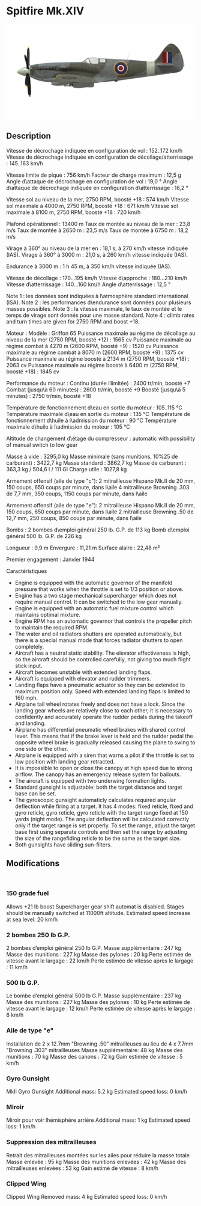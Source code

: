 # Spitfire Mk.XIV

![spitfiremkxiv](../images/spitfiremkxiv.png)

## Description

Vitesse de décrochage indiquée en configuration de vol : 152..172 km/h
Vitesse de décrochage indiquée en configuration de décollage/atterrissage : 145..163 km/h

Vitesse limite de piqué : 756 km/h
Facteur de charge maximum : 12,5 g
Angle d\attaque de décrochage en configuration de vol : 19,0 °
Angle d\attaque de décrochage indiquée en configuration d\atterrissage : 16,2 °

Vitesse sol au niveau de la mer, 2750 RPM, boosté +18 : 574 km/h
Vitesse sol maximale à 4000 m, 2750 RPM, boosté +18 : 671 km/h
Vitesse sol maximale à 8100 m, 2750 RPM, boosté +18 : 720 km/h

Plafond opérationnel : 13400 m
Taux de montée au niveau de la mer : 23,8 m/s
Taux de montée à 2650 m : 23,5 m/s
Taux de montée à 6750 m : 18,2 m/s

Virage à 360° au niveau de la mer en : 18,1 s, à 270 km/h vitesse indiquée (IAS).
Virage à 360° à 3000 m : 21,0 s, à 260 km/h vitesse indiquée (IAS).

Endurance à 3000 m : 1 h 45 m, à 350 km/h vitesse indiquée (IAS).

Vitesse de décollage : 170...195 km/h
Vitesse d\approche : 180...210 km/h
Vitesse d\atterrissage : 140...160 km/h
Angle d\atterrissage : 12,5 °

Note 1 : les données sont indiquées à l\atmosphère standard international (ISA).
Note 2 : les performances d\endurance sont données pour plusieurs masses possibles.
Note 3 : la vitesse maximale, le taux de montée et le temps de virage sont donnés pour une masse standard.
Note 4 : climb rates and turn times are given for 2750 RPM and boost +18.

Moteur :
Modèle : Griffon 65
Puissance maximale au régime de décollage au niveau de la mer (2750 RPM, boosté +12) : 1565 cv
Puissance maximale au régime combat à 4270 m (2600 RPM, boosté +9) : 1520 cv
Puissance maximale au régime combat à 8070 m (2600 RPM, boosté +9) : 1375 cv
Puissance maximale au régime boosté à 2134 m (2750 RPM, boosté +18) : 2063 cv
Puissance maximale au régime boosté à 6400 m (2750 RPM, boosté +18) : 1845 cv

Performance du moteur :
Continu (durée illimitée) : 2400 tr/min, boosté +7
Combat (jusqu\à 60 minutes) : 2600 tr/min, boosté +9
Boosté (jusqu\à 5 minutes) : 2750 tr/min, boosté +18

Température de fonctionnement d\eau en sortie du moteur : 105..115 °C
Température maximale d\eau en sortie du moteur : 135 °C
Température de fonctionnement d\huile à l\admission du moteur : 90 °C
Température maximale d\huile à l\admission du moteur : 105 °C

Altitude de changement d\étage du compresseur : automatic with possibility of manual switch to low gear

Masse à vide : 3295,0 kg
Masse minimale (sans munitions, 10%25 de carburant) : 3422,7 kg
Masse standard : 3862,7 kg
Masse de carburant : 363,3 kg / 504,6 l / 111 Gl
Charge utile : 1027,8 kg

Armement offensif (aile de type "c"):
2 mitrailleuse Hispano Mk.II de 20 mm, 150 coups, 650 coups par minute, dans l\aile
4 mitrailleuse Browning .303 de 7,7 mm, 350 coups, 1150 coups par minute, dans l\aile

Armement offensif (aile de type "e"):
2 mitrailleuse Hispano Mk.II de 20 mm, 150 coups, 650 coups par minute, dans l\aile
2 mitrailleuse Browning .50 de 12,7 mm, 250 coups, 850 coups par minute, dans l\aile

Bombs :
2 bombes d\emploi général 250 lb. G.P. de 113 kg
Bomb d\emploi général 500 lb. G.P. de 226 kg

Longueur : 9,9 m
Envergure : 11,21 m
Surface alaire : 22,48 m²

Premier engagement : Janvier 1944

Caractéristiques
- Engine is equipped with the automatic governor of the manifold pressure that works when the throttle is set to 1/3 position or above.
- Engine has a two stage mechanical supercharger which does not require manual control. It can be switched to the low gear manually.
- Engine is equipped with an automatic fuel mixture control which maintains optimal mixture.
- Engine RPM has an automatic governor that controls the propeller pitch to maintain the required RPM.
- The water and oil radiators shutters are operated automatically, but there is a special manual mode that forces radiator shutters to open completely.
- Aircraft has a neutral static stability. The elevator effectiveness is high, so the aircraft should be controlled carefully, not giving too much flight stick input.
- Aircraft becomes unstable with extended landing flaps.
- Aircraft is equipped with elevator and rudder trimmers.
- Landing flaps have a pneumatic actuator so they can be extended to maximum position only. Speed with extended landing flaps is limited to 160 mph.
- Airplane tail wheel rotates freely and does not have a lock. Since the landing gear wheels are relatively close to each other, it is necessary to confidently and accurately operate the rudder pedals during the takeoff and landing.
- Airplane has differential pneumatic wheel brakes with shared control lever. This means that if the brake lever is held and the rudder pedal the opposite wheel brake is gradually released causing the plane to swing to one side or the other.
- Airplane is equipped with a siren that warns a pilot if the throttle is set to low position with landing gear retracted.
- It is impossible to open or close the canopy at high speed due to strong airflow. The canopy has an emergency release system for bailouts.
- The aircraft is equipped with two underwing formation lights.
- Standard gunsight is adjustable: both the target distance and target base can be set.
- The gyroscopic gunsight automaticly calculates required angular deflection while firing at a target. It has 4 modes: fixed reticle, fixed and gyro reticle, gyro reticle, gyro reticle with the target range fixed at 150 yards (night mode). The angular deflection will be calculated correctly only if the target range is set properly. To set the range, adjust the target base first using separate controls and then set the range by adjusting the size of the rangefiding reticle to be the same as the target size.
- Both gunsights have sliding sun-filters.

## Modifications
﻿

### 150 grade fuel

Allows +21 lb boost
Supercharger gear shift automat is disabled. Stages should be manually switched at 11000ft altitude.
Estimated speed increase at sea level: 20 km/h﻿

### 2 bombes 250 lb G.P.

2 bombes d’emploi général 250 lb G.P.
Masse supplémentaire : 247 kg
Masse des munitions : 227 kg
Masse des pylones : 20 kg
Perte estimée de vitesse avant le largage : 22 km/h
Perte estimée de vitesse après le largage : 11 km/h﻿

### 500 lb G.P.

Le bombe d’emploi général 500 lb G.P.
Masse supplémentaire : 237 kg
Masse des munitions : 227 kg
Masse des pylones : 10 kg
Perte estimée de vitesse avant le largage : 12 km/h
Perte estimée de vitesse après le largage : 6 km/h﻿

### Aile de type "e"

Installation de 2 x 12.7mm "Browning .50" mitrailleuses au lieu de 4 x 7.7mm "Browning .303" mitrailleuses
Masse supplémentaire: 48 kg
Masse des munitions : 70 kg
Masse des canons : 72 kg
Gain estimée de vitesse : 5 km/h﻿

### Gyro Gunsight

MkII Gyro Gunsight
Additional mass: 5.2 kg
Estimated speed loss: 0 km/h﻿

### Miroir

Miroir pour voir lhémisphère arrière
Additional mass: 1 kg
Estimated speed loss: 1 km/h﻿

### Suppression des mitrailleuses

Retrait des mitrailleuses montées sur les ailes pour réduire la masse totale
Masse enlevée : 95 kg
Masse des munitions enlevées : 42 kg
Masse des mitrailleuses enlevées : 53 kg
Gain estimé de vitesse : 8 km/h﻿

### Clipped Wing

Clipped Wing
Removed mass: 4 kg
Estimated speed loss: 0 km/h